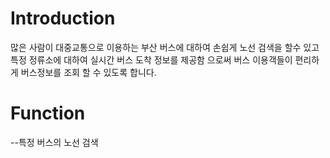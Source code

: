 #  Introduction
많은 사람이 대중교통으로 이용하는 부산 버스에 대하여 손쉽게 노선 검색을 할수 있고
특정 정류소에 대하여 실시간 버스 도착 정보를 제공함 으로써 버스 이용객들이 편리하게 버스정보를 조회 할 수 있도록 합니다.




#  Function

--특정 버스의 노선 검색
